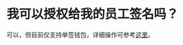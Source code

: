 # 我可以授权给我的员工签名吗？

可以，但目前仅支持单签钱包，详细操作可参考[这里](https://support.cregis.com/cregis-wallet-guide/zh-cn/wallet_and_transaction/shard#shou-quan-fen-pian-gei-ling-yi-ge-qian-bao-cheng-yuan)。
